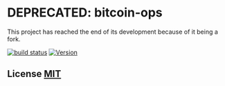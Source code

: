 # DEPRECATED: bitcoin-ops
This project has reached the end of its development because of it being a fork. 

[![build status](https://secure.travis-ci.org/bitcoinjs/bitcoinjs-ops.png)](http://travis-ci.org/bitcoinjs/bitcoin-ops)
[![Version](http://img.shields.io/npm/v/bitcoinjs-ops.svg)](https://www.npmjs.org/package/bitcoin-ops)


## License [MIT](LICENSE)

